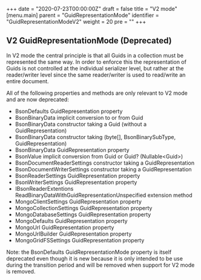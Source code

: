 +++
date = "2020-07-23T00:00:00Z"
draft = false
title = "V2 mode"
[menu.main]
  parent = "GuidRepresentationMode"
  identifier = "GuidRepresentationModeV2"
  weight = 20
  pre = "<i class='fa'></i>"
+++

## V2 GuidRepresentationMode (Deprecated)

In V2 mode the central principle is that all Guids in a collection must be represented the same way. In order to enforce
this the representation of Guids is not controlled at the individual serializer level, but rather at the reader/writer
level since the same reader/writer is used to read/write an entire document.

All of the following properties and methods are only relevant to V2 mode and are now deprecated:

* BsonDefaults GuidRepresentation property
* BsonBinaryData implicit conversion to or from Guid
* BsonBinaryData constructor taking a Guid (without a GuidRepresentation)
* BsonBinaryData constructor taking (byte[], BsonBinarySubType, GuidRepresentation)
* BsonBinaryData GuidRepresentation property
* BsonValue implicit conversion from Guid or Guid? (Nullable\<Guid>)
* BsonDocumentReaderSettings constructor taking a GuidRepresentation
* BsonDocumentWriterSettings constructor taking a GuidRepresentation
* BsonReaderSettings GuidRepresentation property
* BsonWriterSettings GuidRepresentation property
* IBsonReaderExtentions ReadBinaryDataWithGuidRepresentationUnspecified extension method
* MongoClientSettings GuidRepresentation property
* MongoCollectionSettings GuidRepresentation property
* MongoDatabaseSettings GuidRepresentation property
* MongoDefaults GuidRepresentation property
* MongoUrl GuidRepresentation property
* MongoUrlBuilder GuidRepresentation property
* MongoGridFSSettings GuidRepresentation property

Note: the BsonDefaults GuidRepresentationMode property is itself deprecated even though it is new because it is only
intended to be use during the transition period and will be removed when support for V2 mode is removed.

